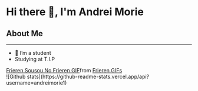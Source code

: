 <h1> Hi there 👋, I'm Andrei Morie </h1>

<h2>About Me</h2>
<hr>

- 🔭 I’m a student
- Studying at T.I.P

<div class="tenor-gif-embed" data-postid="16105035488100088289" data-share-method="host" data-aspect-ratio="1.76596" data-width="100%"><a href="https://tenor.com/view/frieren-sousou-no-frieren-elf-bow-kiss-gif-16105035488100088289">Frieren Sousou No Frieren GIF</a>from <a href="https://tenor.com/search/frieren-gifs">Frieren GIFs</a></div> <script type="text/javascript" async src="https://tenor.com/embed.js"></script>
![Github stats](https://github-readme-stats.vercel.app/api?username=andreimorie1)
